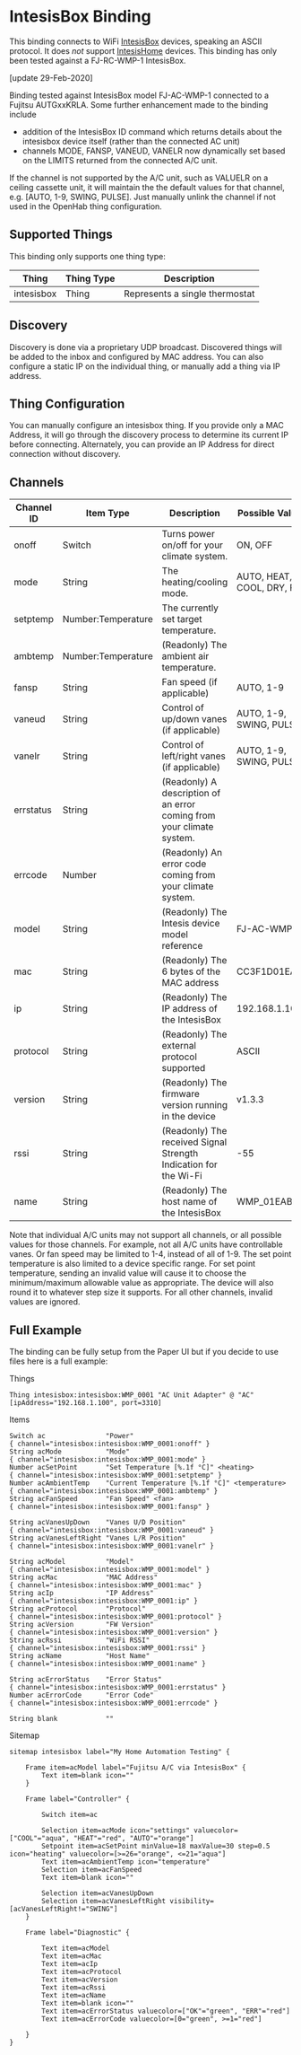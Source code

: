 # IntesisBox Binding

This binding connects to WiFi [IntesisBox](http://www.intesisbox.com/) devices, speaking an ASCII protocol.
It does _not_ support [IntesisHome](http://www.intesishome.com/) devices. This binding has only been tested against a FJ-RC-WMP-1 IntesisBox.

[update 29-Feb-2020]

Binding tested against IntesisBox model FJ-AC-WMP-1 connected to a Fujitsu AUTGxxKRLA. Some further enhancement made to the binding include
- addition of the IntesisBox ID command which returns details about the intesisbox device itself (rather than the connected AC unit) 
- channels MODE, FANSP, VANEUD, VANELR now dynamically set based on the LIMITS returned from the connected A/C unit. 

If the channel is not supported by the A/C unit, such as VALUELR on a ceiling cassette unit, it will maintain the the default values for that channel, e.g. [AUTO, 1-9, SWING, PULSE]. Just manually unlink the channel if not used in the OpenHab thing configuration.


## Supported Things

This binding only supports one thing type:

| Thing      | Thing Type | Description                                                            |
|------------|------------|------------------------------------------------------------------------|
| intesisbox | Thing      | Represents a single thermostat                                         |

## Discovery

Discovery is done via a proprietary UDP broadcast. Discovered things will be added to the inbox and configured by MAC address.
You can also configure a static IP on the individual thing, or manually add a thing via IP address.

## Thing Configuration

You can manually configure an intesisbox thing. If you provide only a MAC Address, it will go through the discovery
process to determine its current IP before connecting. Alternately, you can provide an IP Address for direct connection
without discovery.

## Channels

| Channel ID | Item Type          | Description                                                           | Possible Values |
|------------|--------------------|-----------------------------------------------------------------------|-|
| onoff      | Switch             | Turns power on/off for your climate system.                           | ON, OFF |
| mode       | String             | The heating/cooling mode.                                             | AUTO, HEAT, COOL, DRY, FAN |
| setptemp   | Number:Temperature | The currently set target temperature.                                 | |
| ambtemp    | Number:Temperature | (Readonly) The ambient air temperature.                               | |
| fansp      | String             | Fan speed (if applicable)                                             | AUTO, 1-9 |
| vaneud     | String             | Control of up/down vanes (if applicable)                              | AUTO, 1-9, SWING, PULSE |
| vanelr     | String             | Control of left/right vanes (if applicable)                           | AUTO, 1-9, SWING, PULSE |
| errstatus  | String             | (Readonly) A description of an error coming from your climate system. | |
| errcode    | Number             | (Readonly) An error code coming from your climate system.             | |
| model      | String             | (Readonly) The Intesis device model reference                         | FJ-AC-WMP-1|
| mac        | String             | (Readonly) The 6 bytes of the MAC address                             | CC3F1D01EAB9|
| ip         | String             | (Readonly) The IP address of the IntesisBox                           | 192.168.1.100|
| protocol   | String             | (Readonly) The external protocol supported                            | ASCII|
| version    | String             | (Readonly) The firmware version running in the device                 | v1.3.3|
| rssi       | String             | (Readonly) The received Signal Strength Indication for the Wi-Fi      | -55|
| name       | String             | (Readonly) The host name of the IntesisBox                            | WMP_01EAB9|



Note that individual A/C units may not support all channels, or all possible values for those channels.
For example, not all A/C units have controllable vanes. Or fan speed may be limited to 1-4, instead of all of 1-9.
The set point temperature is also limited to a device specific range. For set point temperature, sending an invalid value
will cause it to choose the minimum/maximum allowable value as appropriate. The device will also round it to
whatever step size it supports. For all other channels, invalid values
are ignored.

## Full Example

The binding can be fully setup from the Paper UI but if you decide to use files here is a full example:

Things

```intesisbox.things
Thing intesisbox:intesisbox:WMP_0001 "AC Unit Adapter" @ "AC" [ipAddress="192.168.1.100", port=3310]
```

Items

```intesisbox.items
Switch ac               "Power"                                         { channel="intesisbox:intesisbox:WMP_0001:onoff" }
String acMode           "Mode"                                          { channel="intesisbox:intesisbox:WMP_0001:mode" }
Number acSetPoint       "Set Temperature [%.1f °C]" <heating>           { channel="intesisbox:intesisbox:WMP_0001:setptemp" }
Number acAmbientTemp    "Current Temperature [%.1f °C]" <temperature>   { channel="intesisbox:intesisbox:WMP_0001:ambtemp" }
String acFanSpeed       "Fan Speed" <fan>                               { channel="intesisbox:intesisbox:WMP_0001:fansp" }

String acVanesUpDown    "Vanes U/D Position"                            { channel="intesisbox:intesisbox:WMP_0001:vaneud" }
String acVanesLeftRight "Vanes L/R Position"                            { channel="intesisbox:intesisbox:WMP_0001:vanelr" }

String acModel          "Model"                                         { channel="intesisbox:intesisbox:WMP_0001:model" }
String acMac            "MAC Address"                                   { channel="intesisbox:intesisbox:WMP_0001:mac" }
String acIp             "IP Address"                                    { channel="intesisbox:intesisbox:WMP_0001:ip" }
String acProtocol       "Protocol"                                      { channel="intesisbox:intesisbox:WMP_0001:protocol" }
String acVersion        "FW Version"                                    { channel="intesisbox:intesisbox:WMP_0001:version" }
String acRssi           "WiFi RSSI"                                     { channel="intesisbox:intesisbox:WMP_0001:rssi" }
String acName           "Host Name"                                     { channel="intesisbox:intesisbox:WMP_0001:name" }

String acErrorStatus    "Error Status"                                  { channel="intesisbox:intesisbox:WMP_0001:errstatus" }
Number acErrorCode      "Error Code"                                    { channel="intesisbox:intesisbox:WMP_0001:errcode" }

String blank            ""
```

Sitemap


```intesisbox.sitemap
sitemap intesisbox label="My Home Automation Testing" {

    Frame item=acModel label="Fujitsu A/C via IntesisBox" {
        Text item=blank icon=""
    }

    Frame label="Controller" {

        Switch item=ac

        Selection item=acMode icon="settings" valuecolor=["COOL"="aqua", "HEAT"="red", "AUTO"="orange"]
        Setpoint item=acSetPoint minValue=18 maxValue=30 step=0.5 icon="heating" valuecolor=[>=26="orange", <=21="aqua"]
        Text item=acAmbientTemp icon="temperature"
        Selection item=acFanSpeed 
        Text item=blank icon=""

        Selection item=acVanesUpDown
        Selection item=acVanesLeftRight visibility=[acVanesLeftRight!="SWING"]
    }

    Frame label="Diagnostic" {

        Text item=acModel
        Text item=acMac
        Text item=acIp
        Text item=acProtocol
        Text item=acVersion
        Text item=acRssi
        Text item=acName 
        Text item=blank icon=""
        Text item=acErrorStatus valuecolor=["OK"="green", "ERR"="red"]
        Text item=acErrorCode valuecolor=[0="green", >=1="red"]

    }
}
```


